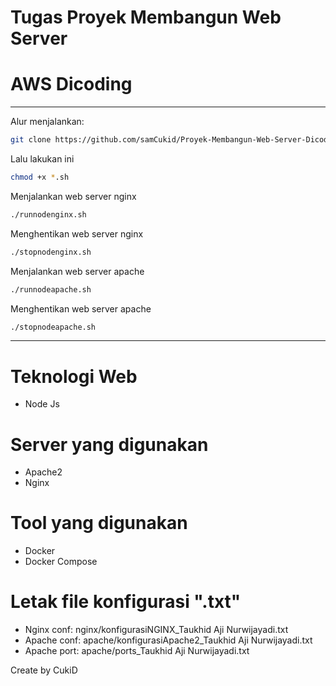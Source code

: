 # Tugas Proyek Membangun Web Server
# AWS Dicoding
---
Alur menjalankan:
```sh
git clone https://github.com/samCukid/Proyek-Membangun-Web-Server-Dicoding-AWS---Taukhid-Aji-Nurwijayadi.git
```
Lalu lakukan ini
```sh
chmod +x *.sh
```
Menjalankan web server nginx
```sh
./runnodenginx.sh
```
Menghentikan web server nginx
```sh
./stopnodenginx.sh
```
Menjalankan web server apache
```sh
./runnodeapache.sh
```
Menghentikan web server apache
```sh
./stopnodeapache.sh
```
---

# Teknologi Web
- Node Js

# Server yang digunakan
- Apache2
- Nginx

# Tool yang digunakan
- Docker
- Docker Compose

# Letak file konfigurasi ".txt"
- Nginx conf: nginx/konfigurasiNGINX_Taukhid Aji Nurwijayadi.txt
- Apache conf: apache/konfigurasiApache2_Taukhid Aji Nurwijayadi.txt
- Apache port: apache/ports_Taukhid Aji Nurwijayadi.txt

Create by CukiD
